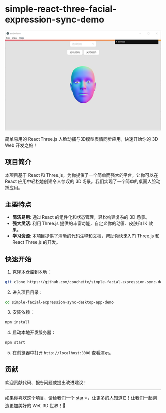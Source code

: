 # simple-react-three-facial-expression-sync-demo

![](pics/1.png)

简单易用的 React Three.js 人脸动捕与3D模型表情同步应用，快速开始你的 3D Web 开发之旅！

## 项目简介

本项目基于 React 和 Three.js，为你提供了一个简单而强大的平台，让你可以在 React 应用中轻松地创建令人惊叹的 3D 场景。我们实现了一个简单的桌面人脸动捕应用。

## 主要特点

- **简洁易用**: 通过 React 的组件化和状态管理，轻松构建复杂的 3D 场景。
- **强大灵活**: 利用 Three.js 提供的丰富功能，自定义你的动画、皮肤和 IK 效果。
- **学习资源**: 本项目提供了清晰的代码注释和文档，帮助你快速入门 Three.js 和 React Three.js 的开发。

## 快速开始

1. 克隆本仓库到本地：

```bash
git clone https://github.com/couchette/simple-facial-expression-sync-desktop-app-demo.git
```

2. 进入项目目录：

```bash
cd simple-facial-expression-sync-desktop-app-demo
```

3. 安装依赖：

```bash
npm install
```

4. 启动本地开发服务器：

```bash
npm start
```

5. 在浏览器中打开 `http://localhost:3000` 查看演示。

## 贡献

欢迎贡献代码、报告问题或提出改进建议！

---

如果你喜欢这个项目，请给我们一个 star ⭐️，让更多的人知道它！让我们一起创造更加美好的 Web 3D 世界！🚀

